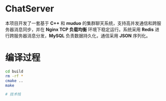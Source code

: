 # ChatServer  

本项目开发了一套基于 **C++** 和 **muduo** 的集群聊天系统，支持高并发通信和跨服务器消息同步，并在 **Nginx TCP 负载均衡** 环境下稳定运行。系统采用 **Redis** 进行跨服务器消息分发，**MySQL** 负责数据持久化，通信采用 **JSON** 序列化。  

# 编译过程  
```bash
cd build
rm -rf *
cmake ..
make

# 技术栈
